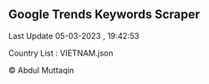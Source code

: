 

## Google Trends Keywords Scraper 
 
Last Update 05-03-2023 , 19:42:53

Country List :
VIETNAM.json



© Abdul Muttaqin 

